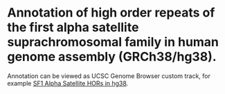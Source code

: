 # Annotation of high order repeats of the first alpha satellite suprachromosomal family in human genome assembly (GRCh38/hg38).

Annotation can be viewed as UCSC Genome Browser custom track,
for example [SF1 Alpha Satellite HORs in hg38](https://genome.ucsc.edu/cgi-bin/hgTracks?db=hg38&hgt.customText=https://raw.github.com/enigene/Files-and-scripts-used-in-SF1-HORs-in-hg38-article/master/track/AS-SF1-HORs-HMMER-hg38.gz).
